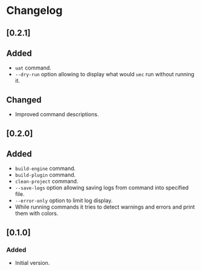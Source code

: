 # Changelog

## [0.2.1]

## Added

- `uat` command.
- `--dry-run` option allowing to display what would `uec` run without running it.

## Changed

- Improved command descriptions.

## [0.2.0]

## Added

- `build-engine` command.
- `build-plugin` command.
- `clean-project` command.
- `--save-logs` option allowing saving logs from command into specified file.
- `--error-only` option to limit log display.
- While running commands it tries to detect warnings and errors and print them with colors. 

## [0.1.0]

### Added

- Initial version.